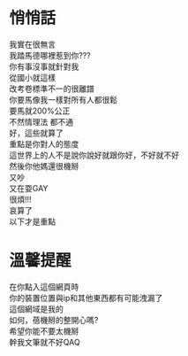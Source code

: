 # 悄悄話  
我實在很無言  
我踏馬德哪裡惹到你???  
你有事沒事就針對我  
從國小就這樣  
改考卷標準不一的很離譜  
你要馬像我一樣對所有人都很鬆  
要馬就200%公正  
不然情理法  都不通  
好，這些就算了  
重點是你對人的態度  
這世界上的人不是說你說好就跟你好，不好就不好  
然後你他媽還很機掰  
又吵  
又在耍GAY  
很煩!!!  
哀算了  
以下才是重點  
# 溫馨提醒  
在你點入這個網頁時  
你的裝置位置與ip和其他東西都有可能洩漏了  
這個網域是我的  
如何，蓓機掰的整開心嗎?  
希望你能不要太機掰  
幹我文筆就不好QAQ
